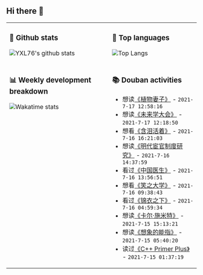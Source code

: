 ## Hi there 👋

<table>
<tr>
<td valign="top" width="54%">

### 🔭 Github stats

![YXL76's github stats](https://github-readme-stats.yxl76.vercel.app/api?username=YXL76&count_private=true&show_icons=true&include_all_commits=true&theme=prussian&line_height=28&disable_animations=true)

</td>

<td valign="top" width="46%">

### 🌱 Top languages

![Top Langs](https://github-readme-stats.yxl76.vercel.app/api/top-langs/?username=YXL76&layout=compact&theme=prussian&langs_count=8&hide=HTML,CSS,SCSS)

</td>
</tr>
<tr>
<td valign="top" width="54%">

### 📊 Weekly development breakdown

![Wakatime stats](https://github-readme-stats.yxl76.vercel.app/api/wakatime?username=YXL76&layout=compact&theme=prussian)


</td>
<td valign="top" width="46%">

### 📚 Douban activities

- 想读[《植物妻子》](https://book.douban.com/subject/25816288/) - `2021-7-17 12:58:16`
- 想读[《未来学大会》](https://book.douban.com/subject/35330057/) - `2021-7-17 12:18:50`
- 想看[《含泪活着》](http://movie.douban.com/subject/2342568/) - `2021-7-16 16:21:03`
- 想读[《明代宦官制度研究》](https://book.douban.com/subject/30279103/) - `2021-7-16 14:37:59`
- 看过[《中国医生》](http://movie.douban.com/subject/35087699/) - `2021-7-16 13:56:51`
- 想看[《笑之大学》](http://movie.douban.com/subject/1328665/) - `2021-7-16 09:38:43`
- 看过[《锦衣之下》](http://movie.douban.com/subject/27107123/) - `2021-7-16 04:59:34`
- 想读[《卡尔·施米特》](https://book.douban.com/subject/26574820/) - `2021-7-15 15:13:21`
- 想读[《想象的能指》](https://book.douban.com/subject/34971144/) - `2021-7-15 05:40:20`
- 读过[《C++ Primer Plus》](https://book.douban.com/subject/10789789/) - `2021-7-15 01:37:19`

</td>
</tr>
</table>

<!--
**YXL76/YXL76** is a ✨ _special_ ✨ repository because its `README.md` (this file) appears on your GitHub profile.

Here are some ideas to get you started:

- 🔭 I’m currently working on ...
- 🌱 I’m currently learning ...
- 👯 I’m looking to collaborate on ...
- 🤔 I’m looking for help with ...
- 💬 Ask me about ...
- 📫 How to reach me: ...
- 😄 Pronouns: ...
- ⚡ Fun fact: ...
-->
